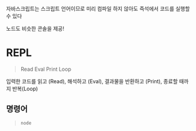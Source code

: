 자바스크립트는 스크립트 언어이므로 미리 컴파일 하지 않아도 즉석에서 코드를 실행할 수 있다

노드도 비슷한 콘솔을 제공!

# REPL

> Read Eval Print Loop

입력한 코드를 읽고 (Read), 해석하고 (Eval), 결과물을 반환하고 (Print), 종료할 때까지 반복(Loop)

## 명령어

> `node`
